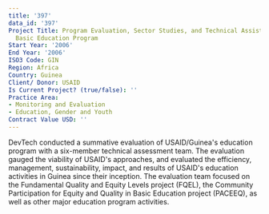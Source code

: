 ```yaml
---
title: '397'
data_id: '397'
Project Title: Program Evaluation, Sector Studies, and Technical Assistance for the
  Basic Education Program
Start Year: '2006'
End Year: '2006'
ISO3 Code: GIN
Region: Africa
Country: Guinea
Client/ Donor: USAID
Is Current Project? (true/false): ''
Practice Area:
- Monitoring and Evaluation
- Education, Gender and Youth
Contract Value USD: ''
---
```


DevTech conducted a summative evaluation of USAID/Guinea's education program with a six-member technical assessment team. The evaluation gauged the viability of USAID's approaches, and evaluated the efficiency, management, sustainability, impact, and results of USAID's education activities in Guinea since their inception. The evaluation team focused on the Fundamental Quality and Equity Levels project (FQEL), the Community Participation for Equity and Quality in Basic Education project (PACEEQ), as well as other major education program activities.